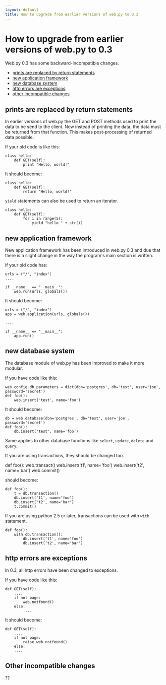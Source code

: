 ```yaml
---
layout: default
title: How to upgrade from earlier versions of web.py to 0.3
---
```


# How to upgrade from earlier versions of web.py to 0.3

Web.py 0.3 has some backward-incompatible changes. 

* <a href="#return">prints are replaced by return statements</a>
* <a href="#app">new application framework</a>
* <a href="#db">new database system</a>
* <a href="#exceptions">http errors are exceptions</a>
* <a href="#others">other incompatible changes</a>

<a name="return"></a>
## prints are replaced by return statements

In earlier versions of web.py the GET and POST methods used to print the data to be send to the client. Now instead of printing the data, the data must be returned from that function. This makes post-processing of returned data possible.

If your old code is like this:

    class hello:
        def GET(self):
            print "Hello, world!"

It should become:

    class hello:
        def GET(self):
            return "Hello, world!"

`yield` statements can also be used to return an iterator.

    class hello:
        def GET(self):
            for i in range(5):
                yield "hello " + str(i)

<a href="app"></a>
## new application framework

New application framework has been introduced in web.py 0.3 and due that there is a slight change in the way the program's main section is written.

If your old code has:

    urls = ("/", "index")
    ....

    if __name__ == "__main__":
        web.run(urls, globals())

It should become:

    urls = ("/", "index")
    app = web.application(urls, globals())

    ....

    if __name__ == "__main__":
        app.run()

<a name="db"></a>
## new database system

The database module of web.py has been improved to make it more modular.

If you have code like this:

    web.config.db_parameters = dict(dbn='postgres', db='test', user='joe', password='secret')
    def foo():
        web.insert('test', name='foo')

It should become:

    db = web.database(dbn='postgres', db='test', user='joe', password='secret')
    def foo():
        db.insert('test', name='foo')

Same applies to other database functions like `select`, `update`, `delete` and `query`.

If you are using transactions, they should be changed too.

   def foo():
       web.transact()
       web.insert('t1', name='foo')
       web.insert('t2', name='bar')
       web.commit()

should become:

	def foo():
	    t = db.transaction()
	    db.insert('t1', name='foo')
	    db.insert('t2', name='bar')
	    t.commit()

If you are using python 2.5 or later, transactions can be used with `with` statement.

    def foo():
        with db.transaction():
		    db.insert('t1', name='foo')
		    db.insert('t2', name='bar')
            
<a name="exceptions"></a>
## http errors are exceptions

In 0.3, all http errors have been changed to exceptions.

If you have code like this:

    def GET(self):
        ....
        if not page:
            web.notfound()
        else:
            ....

It should become:

    def GET(self):
        ....
        if not page:
            raise web.notfound()
        else:
	    ....

<a name="others"></a>
## Other incompatible changes

??

